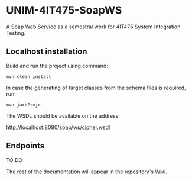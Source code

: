 # UNIM-4IT475-SoapWS

A Soap Web Service as a semestral work for 4IT475 System Integration Testing.

## Localhost installation

Build and run the project using command:

`mvn clean install`

In case the generating of target classes from the schema files is required, run:

`mvn jaxb2:xjc`

The WSDL should be available on the address:

[http://localhost:8080/soap/ws/cipher.wsdl](http://localhost:8080/soap/ws/cipher.wsdl)

## Endpoints

TO DO

The rest of the documentation will appear in the repository's [Wiki](https://github.com/NicharNET/UNIM-4IT475-SoapWS/wiki).
